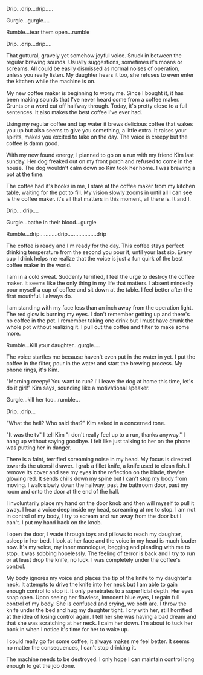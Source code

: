 Drip...drip...drip.....


Gurgle...gurgle....


Rumble...tear them open...rumble


Drip...drip...drip....


That guttural, gravely yet somehow joyful voice. Snuck in between the regular brewing sounds. Usually suggestions, sometimes it's moans or screams. All could be easily dismissed as normal noises of operation, unless you really listen. My daughter hears it too, she refuses to even enter the kitchen while the machine is on.

My new coffee maker is beginning to worry me. Since I bought it, it has been making sounds that I've never heard come from a coffee maker. Grunts or a word cut off halfway through. Today, it's pretty close to a full sentences. It also makes the best coffee I've ever had.

Using my regular coffee and tap water it brews delicious coffee that wakes you up but also seems to give you something, a little extra. It raises your spirits, makes you excited to take on the day. The voice is creepy but the coffee is damn good.

With my new found energy, I planned to go on a run with my friend Kim last sunday. Her dog freaked out on my front porch and refused to come in the house. The dog wouldn't calm down so Kim took her home. I was brewing a pot at the time.

The coffee had it's hooks in me, I stare at the coffee maker from my kitchen table, waiting for the pot to fill. My vision slowly zooms in until all I can see is the coffee maker. it's all that matters in this moment, all there is. It and I.

Drip....drip....


Gurgle...bathe in their blood...gurgle


Rumble...drip............drip...................drip


The coffee is ready and I'm ready for the day. This coffee stays perfect drinking temperature from the second you pour it, until your last sip. Every cup I drink helps me realize that the voice is just a fun quirk of the best coffee maker in the world. 


I am in a cold sweat. Suddenly terrified, I feel the urge to destroy the coffee maker. It seems like the only thing in my life that matters. I absent mindedly pour myself a cup of coffee and sit down at the table. I feel better after the first mouthful. I always do.

I am standing with my face less than an inch away from the operation light. The red glow is burning my eyes. I don't remember getting up and there's no coffee in the pot. I remember taking one drink but I must have drunk the whole pot without realizing it. I pull out the coffee and filter to make some more.


Rumble...Kill your daughter...gurgle....


The voice startles me because haven't even put in the water in yet. I put the coffee in the filter, pour in the water and start the brewing process. My phone rings, it's Kim.

"Morning creepy! You want to run? I'll leave the dog at home this time, let's do it girl!" Kim says, sounding like a motivational speaker.

Gurgle...kill her too...rumble...

Drip...drip...

"What the hell? Who said that?" Kim asked in a concerned tone.

"It was the tv" I tell Kim "I don't really feel up to a run, thanks anyway." I hang up without saying goodbye. I felt like just talking to her on the phone was putting her in danger.

There is a faint, terrified screaming noise in my head. My focus is directed towards the utensil drawer.
I grab a fillet knife, a knife used to clean fish. I remove its cover and see my eyes in the reflection on the blade, they're glowing red. It sends chills down my spine but I can't stop my body from moving. I walk slowly down the hallway, past the bathroom door, past my room and onto the door at the end of the hall.

I involuntarily place my hand on the door knob and then will myself to pull it away. I hear a voice deep inside my head, screaming at me to stop. I am not in control of my body, I try to scream and run away from the door but I can't. I put my hand back on the knob.

I open the door, I wade through toys and pillows to reach my daughter, asleep in her bed. I look at her face and the voice in my head is much louder now. It's my voice, my inner monologue, begging and pleading with me to stop. It was sobbing hopelessly. The feeling of terror is back and I try to run or at least drop the knife, no luck. I was completely under the coffee's control.

My body ignores my voice and places the tip of the knife to my daughter's neck. It attempts to drive the knife into her neck but I am able to gain enough control to stop it. It only penetrates to a superficial depth. Her eyes snap open. Upon seeing her flawless, innocent blue eyes, I regain full control of my body.  She is confused and crying, we both are. I throw the knife under the bed and hug my daughter tight. I cry with her, still horrified at the idea of losing control again. I tell her she was having a bad dream and that she was scratching at her neck. I calm her down. I'm about to tuck her back in when I notice it's time for her to wake up.

I could really go for some coffee; it always makes me feel better. It seems no matter the consequences, I can't stop drinking it.

The machine needs to be destroyed. I only hope I can maintain control long enough to get the job done.